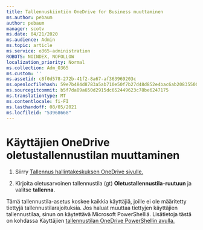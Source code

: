 ```yaml
---
title: Tallennuskiintiön OneDrive for Business muuttaminen
ms.author: pebaum
author: pebaum
manager: scotv
ms.date: 04/21/2020
ms.audience: Admin
ms.topic: article
ms.service: o365-administration
ROBOTS: NOINDEX, NOFOLLOW
localization_priority: Normal
ms.collection: Adm_O365
ms.custom: ''
ms.assetid: c8f0d578-272b-41f2-8a67-af363969203c
ms.openlocfilehash: 59e7b484d8783a5ab710e50f7b27d48d852e4bac6ab208355005671621461ce4
ms.sourcegitcommit: b5f7da89a650d2915dc652449623c78be6247175
ms.translationtype: MT
ms.contentlocale: fi-FI
ms.lasthandoff: 08/05/2021
ms.locfileid: "53968668"
---
```

# <a name="change-the-default-onedrive-storage-space-for-your-users"></a>Käyttäjien OneDrive oletustallennustilan muuttaminen

1. Siirry [Tallennus hallintakeskuksen OneDrive sivulle.](https://admin.onedrive.com/?v=StorageSettings)
    
2. Kirjoita oletusarvoinen tallennustila (gt) **Oletustallennustila-ruutuun** ja valitse **tallenna**.
    
Tämä tallennustila-asetus koskee kaikkia käyttäjiä, joille ei ole määritetty tiettyjä tallennustilarajoituksia. Jos haluat muuttaa tiettyjen käyttäjien tallennustilaa, sinun on käytettävä Microsoft PowerShelliä. Lisätietoja tästä on kohdassa Käyttäjien [tallennustilan OneDrive PowerShellin avulla.](https://go.microsoft.com/fwlink/?linkid=866402)
  

